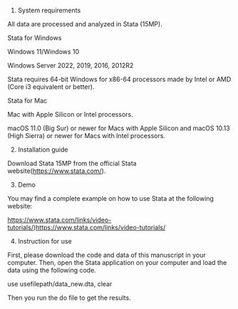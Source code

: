 1. System requirements

All data are processed and analyzed in Stata (15MP).

Stata for Windows

Windows 11/Windows 10 

Windows Server 2022, 2019, 2016, 2012R2 

Stata requires 64-bit Windows for x86-64 processors made by Intel or AMD (Core i3 equivalent or better).

Stata for Mac

Mac with Apple Silicon or Intel processors.

macOS 11.0 (Big Sur) or newer for Macs with Apple Silicon and macOS 10.13 (High Sierra) or newer for Macs with Intel processors.

2. Installation guide
  
Download Stata 15MP from the official Stata website(https://www.stata.com/).

3. Demo

You may find a complete example on how to use Stata at the following website:

https://www.stata.com/links/video-tutorials/)https://www.stata.com/links/video-tutorials/

4. Instruction for use
  
First, please download the code and data of this manuscript in your computer. Then, open the Stata application on your computer and load the data using the following code.
 
use usefilepath/data_new.dta, clear 
 
Then you run the do file to get the results.

  

  

